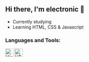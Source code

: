 ## Hi there, I'm electronic 👋

- Currently studying
- Learning HTML, CSS & Javascript

### Languages and Tools:
<a href="https://code.visualstudio.com/" target="_blank" rel="external"><img align="left" alt="Visual Studio Code" width="26px" src="https://cdn.iconscout.com/icon/free/png-256/visual-studio-code-3521796-2945213.png"></a>
<a href="https://www.w3schools.com/html/" target="_blank" rel="external"><img align="left" alt="HTML5" width="26px" src="https://cdn.icon-icons.com/icons2/1826/PNG/512/4202122html5logosocialsocialmediawebsite-115696_115605.png"></a>
